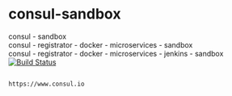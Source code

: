 # consul-sandbox

consul - sandbox   
consul - registrator -  docker - microservices - sandbox   
consul - registrator -  docker - microservices - jenkins - sandbox  
[![Build Status](https://travis-ci.com/githubfoam/consul-sandbox.svg?branch=dev)](https://travis-ci.com/githubfoam/consul-sandbox) 

~~~~

https://www.consul.io

~~~~
